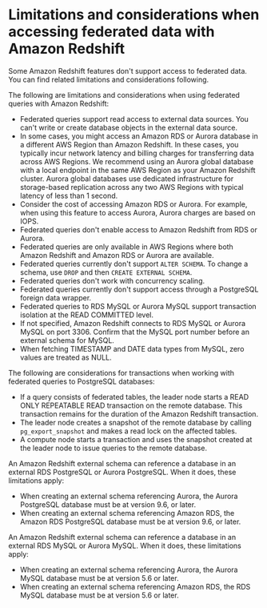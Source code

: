# Limitations and considerations when accessing federated data with Amazon Redshift<a name="federated-limitations"></a>

Some Amazon Redshift features don't support access to federated data\. You can find related limitations and considerations following\.

The following are limitations and considerations when using federated queries with Amazon Redshift: 
+ Federated queries support read access to external data sources\. You can't write or create database objects in the external data source\.
+ In some cases, you might access an Amazon RDS or Aurora database in a different AWS Region than Amazon Redshift\. In these cases, you typically incur network latency and billing charges for transferring data across AWS Regions\. We recommend using an Aurora global database with a local endpoint in the same AWS Region as your Amazon Redshift cluster\. Aurora global databases use dedicated infrastructure for storage\-based replication across any two AWS Regions with typical latency of less than 1 second\. 
+ Consider the cost of accessing Amazon RDS or Aurora\. For example, when using this feature to access Aurora, Aurora charges are based on IOPS\.
+ Federated queries don't enable access to Amazon Redshift from RDS or Aurora\. 
+ Federated queries are only available in AWS Regions where both Amazon Redshift and Amazon RDS or Aurora are available\. 
+ Federated queries currently don't support `ALTER SCHEMA`\. To change a schema, use `DROP` and then `CREATE EXTERNAL SCHEMA`\. 
+ Federated queries don't work with concurrency scaling\. 
+ Federated queries currently don't support access through a PostgreSQL foreign data wrapper\. 
+ Federated queries to RDS MySQL or Aurora MySQL support transaction isolation at the READ COMMITTED level\. 
+ If not specified, Amazon Redshift connects to RDS MySQL or Aurora MySQL on port 3306\. Confirm that the MySQL port number before an external schema for MySQL\. 
+ When fetching TIMESTAMP and DATE data types from MySQL, zero values are treated as NULL\. 

The following are considerations for transactions when working with federated queries to PostgreSQL databases:
+ If a query consists of federated tables, the leader node starts a READ ONLY REPEATABLE READ transaction on the remote database\. This transaction remains for the duration of the Amazon Redshift transaction\.
+ The leader node creates a snapshot of the remote database by calling `pg_export_snapshot` and makes a read lock on the affected tables\.
+ A compute node starts a transaction and uses the snapshot created at the leader node to issue queries to the remote database\.

An Amazon Redshift external schema can reference a database in an external RDS PostgreSQL or Aurora PostgreSQL\. When it does, these limitations apply: 
+ When creating an external schema referencing Aurora, the Aurora PostgreSQL database must be at version 9\.6, or later\. 
+ When creating an external schema referencing Amazon RDS, the Amazon RDS PostgreSQL database must be at version 9\.6, or later\. 

An Amazon Redshift external schema can reference a database in an external RDS MySQL or Aurora MySQL\. When it does, these limitations apply: 
+ When creating an external schema referencing Aurora, the Aurora MySQL database must be at version 5\.6 or later\. 
+ When creating an external schema referencing Amazon RDS, the RDS MySQL database must be at version 5\.6 or later\. 